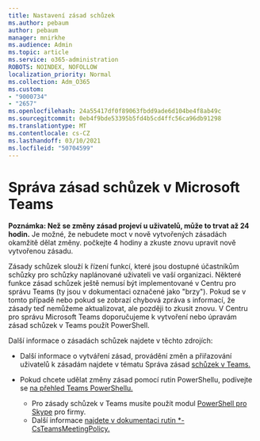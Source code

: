 ```yaml
---
title: Nastavení zásad schůzek
ms.author: pebaum
author: pebaum
manager: mnirkhe
ms.audience: Admin
ms.topic: article
ms.service: o365-administration
ROBOTS: NOINDEX, NOFOLLOW
localization_priority: Normal
ms.collection: Adm_O365
ms.custom:
- "9000734"
- "2657"
ms.openlocfilehash: 24a55417df0f89063fbdd9ade6d104be4f8ab49c
ms.sourcegitcommit: 0eb4f9bde53395b5fd4b5cd4ffc56ca96db91298
ms.translationtype: MT
ms.contentlocale: cs-CZ
ms.lasthandoff: 03/10/2021
ms.locfileid: "50704599"
---
```

# <a name="manage-meeting-policies-in-microsoft-teams"></a>Správa zásad schůzek v Microsoft Teams

**Poznámka: Než se změny zásad projeví u uživatelů, může to trvat až 24 hodin.** Je možné, že nebudete moct v nově vytvořených zásadách okamžitě dělat změny. počkejte 4 hodiny a zkuste znovu upravit nově vytvořenou zásadu.

Zásady schůzek slouží k řízení funkcí, které jsou dostupné účastníkům schůzky pro schůzky naplánované uživateli ve vaší organizaci. Některé funkce zásad schůzek ještě nemusí být implementované v Centru pro správu Teams (ty jsou v dokumentaci označené jako "brzy"). Pokud se v tomto případě nebo pokud se zobrazí chybová zpráva s informací, že zásady teď nemůžeme aktualizovat, ale později to zkusit znovu. V Centru pro správu Microsoft Teams doporučujeme k vytvoření nebo úpravám zásad schůzek v Teams použít PowerShell. 

Další informace o zásadách schůzek najdete v těchto zdrojích:

- Další informace o vytváření zásad, provádění změn a přiřazování uživatelů k zásadám najdete v tématu Správa zásad [schůzek v Teams.](https://docs.microsoft.com/microsoftteams/meeting-policies-in-teams)

- Pokud chcete udělat změny zásad pomocí rutin PowerShellu, podívejte se [na přehled Teams PowerShellu.](https://docs.microsoft.com/microsoftteams/teams-powershell-overview) 
    - Pro zásady schůzek v Teams musíte použít modul [PowerShell pro Skype](https://docs.microsoft.com/skypeforbusiness/set-up-your-computer-for-windows-powershell/download-and-install-the-skype-for-business-online-connector) pro firmy. 
    - Další informace [najdete v dokumentaci rutin *-CsTeamsMeetingPolicy.](https://docs.microsoft.com/search/?search=CsTeamsMeetingPolicy&view=skype-ps)

